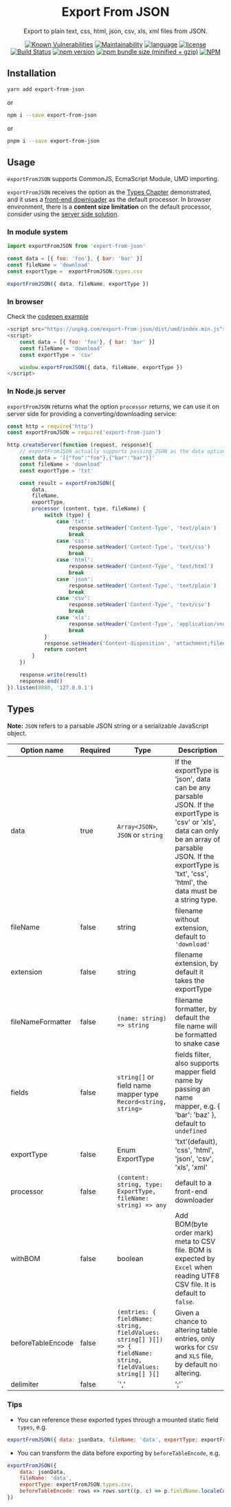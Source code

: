 <h1 align="center">Export From JSON</h1>

<div align="center">

Export to plain text, css, html, json, csv, xls, xml files from JSON.

[![Known Vulnerabilities](https://snyk.io/test/github/zheeeng/export-from-json/badge.svg)](https://snyk.io/test/github/zheeeng/export-from-json)
[![Maintainability](https://api.codeclimate.com/v1/badges/2fbc35f65ba61bc190e1/maintainability)](https://codeclimate.com/github/zheeeng/export-from-json/maintainability)
[![language](https://img.shields.io/badge/%3C%2F%3E-TypeScript-blue.svg)](http://typescriptlang.org/)
[![license](https://img.shields.io/github/license/mashape/apistatus.svg)](https://github.com/zheeeng/export-from-json/blob/main/LICENSE)
[![Build Status](https://travis-ci.org/zheeeng/export-from-json.svg?branch=main)](https://travis-ci.org/zheeeng/export-from-json)
[![npm version](https://img.shields.io/npm/v/export-from-json.svg)](https://www.npmjs.com/package/export-from-json)
[![npm bundle size (minified + gzip)](https://img.shields.io/bundlephobia/minzip/export-from-json.svg)](https://unpkg.com/export-from-json/dist/umd/index.min.js)
[![NPM](https://nodei.co/npm/export-from-json.png?downloads=true&downloadRank=true&stars=true)](https://nodei.co/npm/export-from-json/)

</div>

## Installation

```sh
yarn add export-from-json
```

or

```sh
npm i --save export-from-json
```

or

```sh
pnpm i --save export-from-json
```

## Usage

`exportFromJSON` supports CommonJS, EcmaScript Module, UMD importing.

`exportFromJSON` receives the option as the [Types Chapter](#types) demonstrated, and it uses a [front-end downloader](https://github.com/zheeeng/export-from-json/blob/main/src/processors.ts) as the default processor. In browser environment, there is a **content size limitation** on the default processor, consider using the [server side solution](#in-nodejs-server).

### In module system

```javascript
import exportFromJSON from 'export-from-json'

const data = [{ foo: 'foo'}, { bar: 'bar' }]
const fileName = 'download'
const exportType =  exportFromJSON.types.csv

exportFromJSON({ data, fileName, exportType })
```

### In browser

Check the [codepen example](https://codepen.io/zheeeng/pen/PQxBKr)

```javascript
<script src="https://unpkg.com/export-from-json/dist/umd/index.min.js"></script>
<script>
    const data = [{ foo: 'foo'}, { bar: 'bar' }]
    const fileName = 'download'
    const exportType = 'csv'

    window.exportFromJSON({ data, fileName, exportType })
</script>
```

### In Node.js server

`exportFromJSON` returns what the option `processor` returns, we can use it on server side for providing a converting/downloading service:

```javascript
const http = require('http')
const exportFromJSON = require('export-from-json')

http.createServer(function (request, response){
    // exportFromJSON actually supports passing JSON as the data option. It's very common that reading it from http request directly.
    const data = '[{"foo":"foo"},{"bar":"bar"}]'
    const fileName = 'download'
    const exportType = 'txt'

    const result = exportFromJSON({
        data,
        fileName,
        exportType,
        processor (content, type, fileName) {
            switch (type) {
                case 'txt':
                    response.setHeader('Content-Type', 'text/plain')
                    break
                case 'css':
                    response.setHeader('Content-Type', 'text/css')
                    break
                case 'html':
                    response.setHeader('Content-Type', 'text/html')
                    break
                case 'json':
                    response.setHeader('Content-Type', 'text/plain')
                    break
                case 'csv':
                    response.setHeader('Content-Type', 'text/csv')
                    break
                case 'xls':
                    response.setHeader('Content-Type', 'application/vnd.ms-excel')
                    break
            }
            response.setHeader('Content-disposition', 'attachment;filename=' + fileName)
            return content
        }
    })

    response.write(result)
    response.end()
}).listen(8080, '127.0.0.1')
```

## Types

**Note:** `JSON` refers to a parsable JSON string or a serializable JavaScript object.

| Option name | Required | Type | Description
| ----------- | -------- | ---- | ----
| data        | true     | `Array<JSON>`, `JSON` or `string` | If the exportType is 'json', data can be any parsable JSON. If the exportType is 'csv' or 'xls', data can only be an array of parsable JSON.  If the exportType is 'txt', 'css', 'html', the data must be a string type.
| fileName    | false    | string | filename without extension, default to `'download'`
| extension    | false    | string | filename extension, by default it takes the exportType
| fileNameFormatter    | false    | `(name: string) => string` | filename formatter, by default the file name will be formatted to snake case
| fields      | false    | `string[]` or field name mapper type `Record<string, string>`  | fields filter, also supports mapper field name by passing an name mapper, e.g. { 'bar': 'baz' }, default to `undefined`
| exportType  | false    | Enum ExportType | 'txt'(default), 'css', 'html', 'json', 'csv', 'xls', 'xml'
| processor   | false    | `(content: string, type: ExportType, fileName: string) => any` | default to a front-end downloader
| withBOM     | false    | boolean | Add BOM(byte order mark) meta to CSV file. BOM is expected by `Excel` when reading UTF8 CSV file. It is default to `false`.
| beforeTableEncode     | false    | `(entries: { fieldName: string, fieldValues: string[] }[]) => { fieldName: string, fieldValues: string[] }[]` | Given a chance to altering table entries, only works for `CSV` and `XLS` file, by default no altering.
| delimiter   | false    | `',' | ';'` | Specify CSV raw data's delimiter between values. It is default to `,`

### Tips

* You can reference these exported types through a mounted static field `types`, e.g.

```js
exportFromJSON({ data: jsonData, fileName: 'data', exportType: exportFromJSON.types.csv })
```

* You can transform the data before exporting by `beforeTableEncode`, e.g.

```js
exportFromJSON({
    data: jsonData,
    fileName: 'data',
    exportType: exportFromJSON.types.csv,
    beforeTableEncode: rows => rows.sort((p, c) => p.fieldName.localeCompare(c.fieldName)),
})
```
